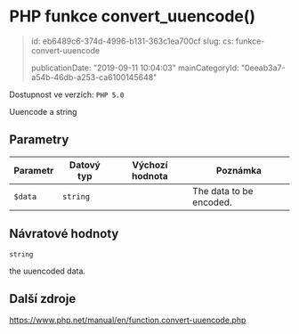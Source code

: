 PHP funkce convert_uuencode()
=============================

> id: eb6489c6-374d-4996-b131-363c1ea700cf
> slug:
> 	cs: funkce-convert-uuencode
>
> publicationDate: "2019-09-11 10:04:03"
> mainCategoryId: "0eeab3a7-a54b-46db-a253-ca6100145648"

Dostupnost ve verzích: `PHP 5.0`

Uuencode a string


Parametry
--------------

| Parametr | Datový typ | Výchozí hodnota | Poznámka |
|-----|-----|-----|-----|
| `$data` | `string` |  | The data to be encoded. |


Návratové hodnoty
----------------

`string`

the uuencoded data.

Další zdroje
------------

https://www.php.net/manual/en/function.convert-uuencode.php
